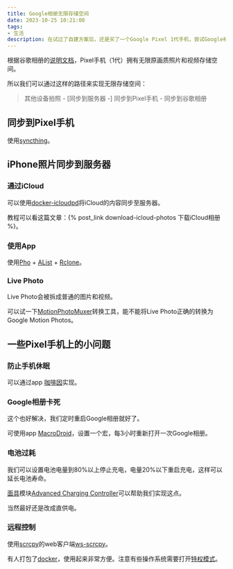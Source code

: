 ```yaml
---
title: Google相册无限存储空间
date: 2023-10-25 10:21:08
tags:
- 生活
description: 在试过了自建方案后，还是买了一个Google Pixel 1代手机，尝试Google相册的无限存储空间方案。
---
```

根据谷歌相册的[说明文档](https://support.google.com/photos/answer/6220791?co=GENIE.Platform%3DAndroid&oco=1#zippy=%2Cpixel-st-generation)，Pixel手机（1代）拥有无限原画质照片和视频存储空间。

所以我们可以通过这样的路径来实现无限存储空间：
> 其他设备拍照 - [同步到服务器 -] 同步到Pixel手机 - 同步到谷歌相册

## 同步到Pixel手机

使用[syncthing](https://syncthing.net/)。

## iPhone照片同步到服务器

### 通过iCloud

可以使用[docker-icloudpd](https://github.com/boredazfcuk/docker-icloudpd)将iCloud的内容同步至服务器。

教程可以看这篇文章：{% post_link download-icloud-photos 下载iCloud相册 %}。

### 使用App

使用[Pho](https://github.com/fregie/pho) + [AList](https://alist.nn.ci/zh/) + [Rclone](https://rclone.org/)。

### Live Photo

Live Photo会被拆成普通的图片和视频。

可以试一下[MotionPhotoMuxer](https://github.com/mihir-io/MotionPhotoMuxer)转换工具，能不能将Live Photo正确的转换为Google Motion Photos。

## 一些Pixel手机上的小问题

### 防止手机休眠

可以通过app [咖啡因](https://www.coolapk.com/apk/moe.zhs.caffeine)实现。

### Google相册卡死

这个也好解决，我们定时重启Google相册就好了。

可使用app [MacroDroid](https://www.macrodroid.com/)，设置一个宏，每3小时重新打开一次Google相册。

### 电池过耗

我们可以设置电池电量到80%以上停止充电，电量20%以下重启充电，这样可以延长电池寿命。

[面具](https://github.com/topjohnwu/Magisk)模块[Advanced Charging Controller](https://magiskzip.com/acc-magisk-module-download/)可以帮助我们实现这点。

当然最好还是改成直供电。

### 远程控制

使用[scrcpy](https://github.com/Genymobile/scrcpy)的web客户端[ws-scrcpy](https://github.com/NetrisTV/ws-scrcpy)。

有人打包了[docker](https://github.com/scavin/ws-scrcpy-docker/)，使用起来非常方便。注意有些操作系统需要打开[特权模式](https://docs.docker.com/engine/reference/commandline/run/#privileged)。
